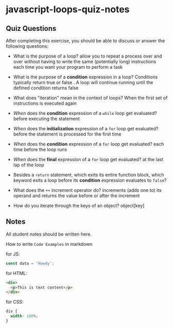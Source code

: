 # javascript-loops-quiz-notes

## Quiz Questions

After completing this exercise, you should be able to discuss or answer the following questions:

- What is the purpose of a loop?
  allow you to repeat a process over and over without having to write the same (potentially long) instructions each time you want your program to perform a task
- What is the purpose of a **condition** expression in a loop?
  Conditions typically return true or false . A loop will continue running until the defined condition returns false
- What does "iteration" mean in the context of loops?
  When the first set of instructions is executed again
- _When_ does the **condition** expression of a `while` loop get evaluated?
  before executing the statement
- _When_ does the **initialization** expression of a `for` loop get evaluated?
  before the statement is processed for the first time
- _When_ does the **condition** expression of a `for` loop get evaluated?
  each time before the loop runs
- _When_ does the **final** expression of a `for` loop get evaluated?
  at the last lap of the loop
- Besides a `return` statement, which exits its entire function block, which keyword exits a loop before its **condition** expression evaluates to `false`?

- What does the `++` increment operator do?
  increments (adds one to) its operand and returns the value before or after the increment
- How do you iterate through the keys of an object?
  object[key]

## Notes

All student notes should be written here.

How to write `Code Examples` in markdown

for JS:

```javascript
const data = 'Howdy';
```

for HTML:

```html
<div>
  <p>This is text content</p>
</div>
```

for CSS:

```css
div {
  width: 100%;
}
```
